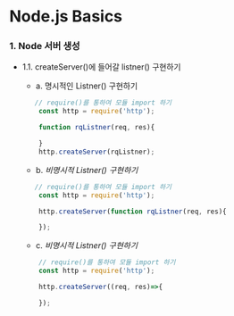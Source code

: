 # Node.js Basics

### 1. Node 서버 생성

- 1.1. createServer()에 들어갈 listner() 구현하기

    - a. 명시적인 Listner() 구현하기
    ```javascript
       // require()를 통하여 모듈 import 하기
        const http = require('http');

        function rqListner(req, res){

        }
        http.createServer(rqListner);

    ```
    - b. *비명시적 Listner() 구현하기*   
    ```javascript
       // require()를 통하여 모듈 import 하기
        const http = require('http');

        http.createServer(function rqListner(req, res){

        });
    ```
          
    - c. *비명시적 Listner() 구현하기*
    ```javascript
        // require()를 통하여 모듈 import 하기
        const http = require('http');

        http.createServer((req, res)=>{

        });
    ```  


